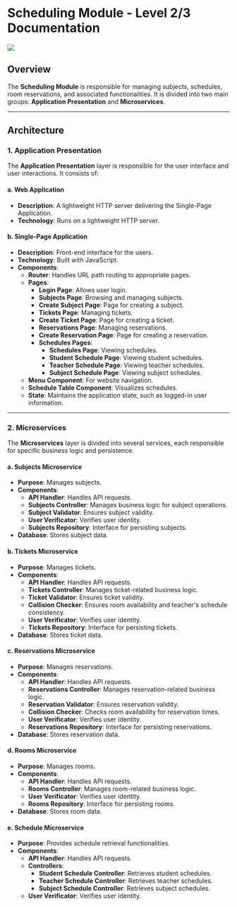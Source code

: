 # Scheduling Module - Level 2/3 Documentation
![](embed:L2_Diagram)
## Overview
The **Scheduling Module** is responsible for managing subjects, schedules, room reservations, and associated functionalities. It is divided into two main groups: **Application Presentation** and **Microservices**.

---

## Architecture

### 1. **Application Presentation**
The **Application Presentation** layer is responsible for the user interface and user interactions. It consists of:

#### a. **Web Application**
- **Description**: A lightweight HTTP server delivering the Single-Page Application.
- **Technology**: Runs on a lightweight HTTP server.

#### b. **Single-Page Application**
- **Description**: Front-end interface for the users.
- **Technology**: Built with JavaScript.
- **Components**:
  - **Router**: Handles URL path routing to appropriate pages.
  - **Pages**:
    - **Login Page**: Allows user login.
    - **Subjects Page**: Browsing and managing subjects.
    - **Create Subject Page**: Page for creating a subject.
    - **Tickets Page**: Managing tickets.
    - **Create Ticket Page**: Page for creating a ticket.
    - **Reservations Page**: Managing reservations.
    - **Create Reservation Page**: Page for creating a reservation.
    - **Schedules Pages**:
      - **Schedules Page**: Viewing schedules.
      - **Student Schedule Page**: Viewing student schedules.
      - **Teacher Schedule Page**: Viewing teacher schedules.
      - **Subject Schedule Page**: Viewing subject schedules.
  - **Menu Component**: For website navigation.
  - **Schedule Table Component**: Visualizes schedules.
  - **State**: Maintains the application state, such as logged-in user information.

---

### 2. **Microservices**
The **Microservices** layer is divided into several services, each responsible for specific business logic and persistence.

#### a. **Subjects Microservice**
- **Purpose**: Manages subjects.
- **Components**:
  - **API Handler**: Handles API requests.
  - **Subjects Controller**: Manages business logic for subject operations.
  - **Subject Validator**: Ensures subject validity.
  - **User Verificator**: Verifies user identity.
  - **Subjects Repository**: Interface for persisting subjects.
- **Database**: Stores subject data.

#### b. **Tickets Microservice**
- **Purpose**: Manages tickets.
- **Components**:
  - **API Handler**: Handles API requests.
  - **Tickets Controller**: Manages ticket-related business logic.
  - **Ticket Validator**: Ensures ticket validity.
  - **Collision Checker**: Ensures room availability and teacher's schedule consistency.
  - **User Verificator**: Verifies user identity.
  - **Tickets Repository**: Interface for persisting tickets.
- **Database**: Stores ticket data.

#### c. **Reservations Microservice**
- **Purpose**: Manages reservations.
- **Components**:
  - **API Handler**: Handles API requests.
  - **Reservations Controller**: Manages reservation-related business logic.
  - **Reservation Validator**: Ensures reservation validity.
  - **Collision Checker**: Checks room availability for reservation times.
  - **User Verificator**: Verifies user identity.
  - **Reservations Repository**: Interface for persisting reservations.
- **Database**: Stores reservation data.

#### d. **Rooms Microservice**
- **Purpose**: Manages rooms.
- **Components**:
  - **API Handler**: Handles API requests.
  - **Rooms Controller**: Manages room-related business logic.
  - **User Verificator**: Verifies user identity.
  - **Rooms Repository**: Interface for persisting rooms.
- **Database**: Stores room data.

#### e. **Schedule Microservice**
- **Purpose**: Provides schedule retrieval functionalities.
- **Components**:
  - **API Handler**: Handles API requests.
  - **Controllers**:
    - **Student Schedule Controller**: Retrieves student schedules.
    - **Teacher Schedule Controller**: Retrieves teacher schedules.
    - **Subject Schedule Controller**: Retrieves subject schedules.
  - **User Verificator**: Verifies user identity.

